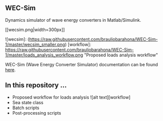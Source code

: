 ## WEC-Sim
Dynamics simulator of wave energy converters in Matlab/Simulink.

[[wecsim.png|width=300px]]


![wecsim]: (https://raw.githubusercontent.com/brauliobarahona/WEC-Sim-1/master/wecsim_smaller.png)
[workflow]: https://raw.githubusercontent.com/brauliobarahona/WEC-Sim-1/master/loads_analysis_workflow.png "Proposed loads analysis workflow" 


WEC-Sim (Wave Energy Converter Simulator) documentation can be found [here](http://wec-sim.github.io/WEC-Sim).


## In this repository ...
+ Proposed workflow for loads analysis
![alt text][workflow]
+ Sea state class
+ Batch scripts
+ Post-processing scripts
